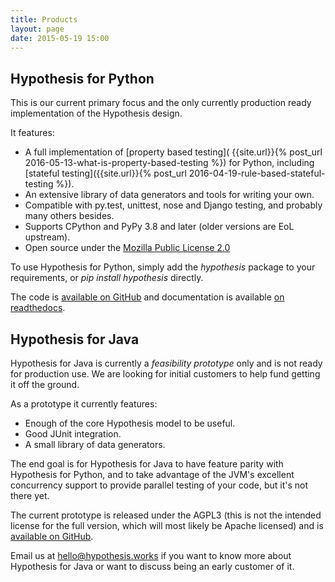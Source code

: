 ```yaml
---
title: Products
layout: page
date: 2015-05-19 15:00
---
```


## Hypothesis for Python

This is our current primary focus and the only currently production ready
implementation of the Hypothesis design.

It features:

* A full implementation of [property based testing](
  {{site.url}}{% post_url  2016-05-13-what-is-property-based-testing %}) for
  Python, including [stateful testing]({{site.url}}{% post_url  2016-04-19-rule-based-stateful-testing %}).
* An extensive library of data generators and tools for writing your own.
* Compatible with py.test, unittest, nose and Django testing, and probably many
  others besides.
* Supports CPython and PyPy 3.8 and later (older versions are EoL upstream).
* Open source under the [Mozilla Public License 2.0](https://www.mozilla.org/en-US/MPL/2.0/)

To use Hypothesis for Python, simply add the *hypothesis* package to your requirements,
or *pip install hypothesis* directly.

The code is [available on GitHub](https://github.com/HypothesisWorks/hypothesis-python)
and documentation is available [on readthedocs](https://hypothesis.readthedocs.io/).

## Hypothesis for Java

Hypothesis for Java is currently a *feasibility prototype* only and is not ready
for production use. We are looking for initial customers to help fund getting it
off the ground.

As a prototype it currently features:

* Enough of the core Hypothesis model to be useful.
* Good JUnit integration.
* A small library of data generators.

The end goal is for Hypothesis for Java to have feature parity with Hypothesis
for Python, and to take advantage of the JVM's excellent concurrency support
to provide parallel testing of your code, but it's not there yet.

The current prototype is released under the AGPL3 (this is not the intended
license for the full version, which will most likely be Apache licensed) and
is [available on GitHub](https://github.com/HypothesisWorks/hypothesis-java).

Email us at [hello@hypothesis.works](mailto:hello@hypothesis.works) if you want
to know more about Hypothesis for Java or want to discuss being an early customer
of it.
